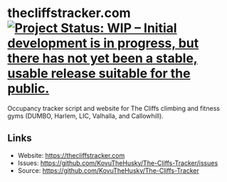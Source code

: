 # thecliffstracker.com [![Project Status: WIP – Initial development is in progress, but there has not yet been a stable, usable release suitable for the public.](https://www.repostatus.org/badges/latest/active.svg)](https://www.repostatus.org/#active)

Occupancy tracker script and website for The Cliffs climbing and fitness gyms (DUMBO, Harlem, LIC, Valhalla, and Callowhill).

## Links

* Website: <https://thecliffstracker.com>
* Issues: <https://github.com/KovuTheHusky/The-Cliffs-Tracker/issues>
* Source: <https://github.com/KovuTheHusky/The-Cliffs-Tracker>
